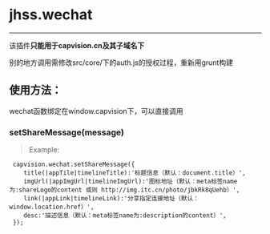 # jhss.wechat

------

该插件**只能用于capvision.cn及其子域名下**

别的地方调用需修改src/core/下的auth.js的授权过程，重新用grunt构建


## 使用方法：

wechat函数绑定在window.capvision下，可以直接调用

### setShareMessage(message)
> Example:
```
 capvision.wechat.setShareMessage({
    title(|appTile|timelineTitle):'标题信息（默认：document.title）',
    imgUrl(|appImgUrl|timelineImgUrl):'图标地址（默认：meta标签name为:shareLogo的content 或则 http://img.itc.cn/photo/jbkRk8qUehb）',
    link(|appLink|timelineLink):'分享指定连接地址（默认：window.location.href）',
    desc:'描述信息（默认：meta标签name为:description的content）',
 });
```